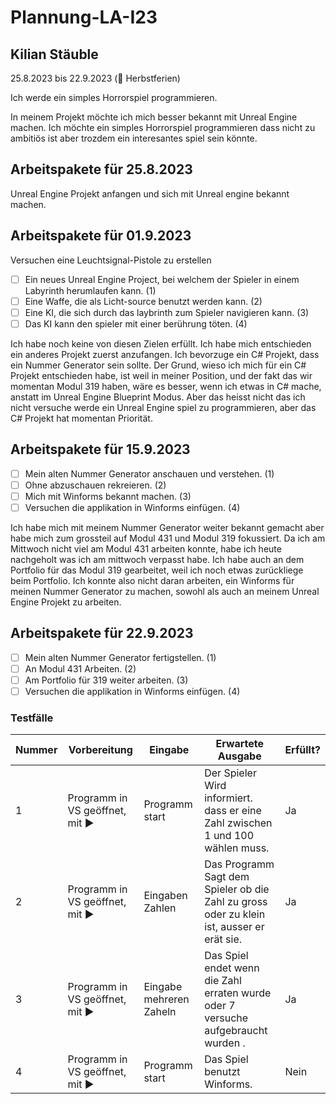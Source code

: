 # Plannung-LA-I23
## Kilian Stäuble

25.8.2023 bis 22.9.2023 (🍁 Herbstferien)

Ich werde ein simples Horrorspiel programmieren.

In meinem Projekt möchte ich mich besser bekannt mit Unreal Engine machen. Ich möchte ein simples Horrorspiel programmieren dass nicht zu ambitiös ist aber trozdem ein interesantes spiel sein könnte.

## Arbeitspakete für 25.8.2023
Unreal Engine Projekt anfangen und sich mit Unreal engine bekannt machen.

## Arbeitspakete für 01.9.2023
Versuchen eine Leuchtsignal-Pistole zu erstellen

- [ ] Ein neues Unreal Engine Project, bei welchem der Spieler in einem Labyrinth herumlaufen kann. (1)
- [ ] Eine Waffe, die als Licht-source benutzt werden kann. (2)
- [ ] Eine KI, die sich durch das laybrinth zum Spieler navigieren kann. (3)
- [ ] Das KI kann den spieler mit einer berührung töten. (4)

Ich habe noch keine von diesen Zielen erfüllt. Ich habe mich entschieden ein anderes Projekt zuerst anzufangen. Ich bevorzuge ein C# Projekt, dass ein Nummer Generator sein sollte. Der Grund, wieso ich mich für ein C# Projekt entschieden habe, ist weil in meiner Position, und der fakt das wir momentan Modul 319 haben, wäre es besser, wenn ich etwas in C# mache, anstatt im Unreal Engine Blueprint Modus. Aber das heisst nicht das ich nicht versuche werde ein Unreal Engine spiel zu programmieren, aber das C# Projekt hat momentan Priorität.
      
## Arbeitspakete für 15.9.2023

- [ ] Mein alten Nummer Generator anschauen und verstehen. (1)
- [ ] Ohne abzuschauen rekreieren. (2)
- [ ] Mich mit Winforms bekannt machen. (3)
- [ ] Versuchen die applikation in Winforms einfügen. (4)

Ich habe mich mit meinem Nummer Generator weiter bekannt gemacht aber habe mich zum grossteil auf Modul 431 und Modul 319 fokussiert. Da ich am Mittwoch nicht viel am Modul 431 arbeiten konnte, habe ich heute nachgeholt was ich am mittwoch verpasst habe. Ich habe auch an dem Portfolio für das Modul 319 gearbeitet, weil ich noch etwas zurückliege beim Portfolio. Ich konnte also nicht daran arbeiten, ein Winforms für meinen Nummer Generator zu machen, sowohl als auch an meinem Unreal Engine Projekt zu arbeiten.

## Arbeitspakete für 22.9.2023

- [ ] Mein alten Nummer Generator fertigstellen. (1)
- [ ] An Modul 431 Arbeiten. (2)
- [ ] Am Portfolio für 319 weiter arbeiten. (3)
- [ ] Versuchen die applikation in Winforms einfügen. (4)

### Testfälle
| Nummer | Vorbereitung | Eingabe  | Erwartete Ausgabe | Erfüllt? |
| --- | --- | --- | --- | ---|
| 1 |	Programm in VS geöffnet,  mit ▶️	| Programm start	| Der Spieler Wird informiert. dass er eine Zahl zwischen 1 und 100 wählen muss.	| Ja |
| 2	|Programm in VS geöffnet,  mit ▶️ |	Eingaben Zahlen	| Das Programm Sagt dem Spieler ob die Zahl zu gross oder zu klein ist, ausser er erät sie.	| Ja |
| 3 |	Programm in VS geöffnet, mit ▶️ | Eingabe mehreren Zaheln	| Das Spiel endet wenn die Zahl erraten wurde oder 7 versuche aufgebraucht wurden .	| Ja |
| 4 |	Programm in VS geöffnet, mit ▶️ | Programm start	| Das Spiel benutzt Winforms.	| Nein |
